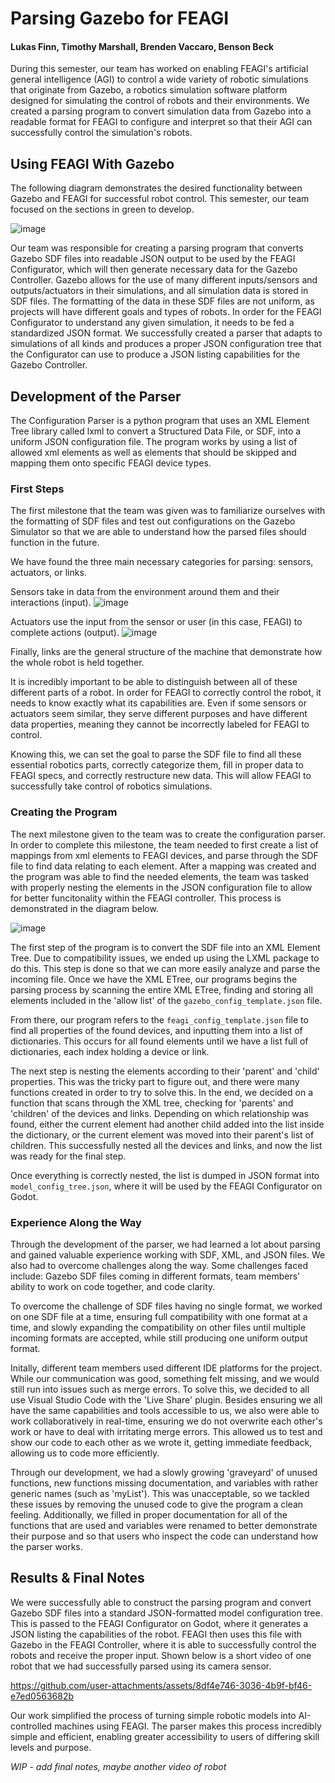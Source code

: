 # Parsing Gazebo for FEAGI

#### Lukas Finn, Timothy Marshall, Brenden Vaccaro, Benson Beck

During this semester, our team has worked on enabling FEAGI's artificial general intelligence (AGI) to control a wide variety of robotic simulations that originate from Gazebo, a robotics simulation software platform designed for simulating the control of robots and their environments.	We created a parsing program to convert simulation data from Gazebo into a readable format for FEAGI to configure and interpret so that their AGI can successfully control the simulation's robots.

## Using FEAGI With Gazebo

The following diagram demonstrates the desired functionality between Gazebo and FEAGI for successful robot control. This semester, our team focused on the sections in green to develop.

![image](https://github.com/user-attachments/assets/c0d6de78-a5a5-40cd-9d3d-7e7846c37ad5)

Our team was responsible for creating a parsing program that converts Gazebo SDF files into readable JSON output to be used by the FEAGI Configurator, which will then generate necessary data for the Gazebo Controller. Gazebo allows for the use of many different inputs/sensors and outputs/actuators in their simulations, and all simulation data is stored in SDF files. The formatting of the data in these SDF files are not uniform, as projects will have different goals and types of robots. In order for the FEAGI Configurator to understand any given simulation, it needs to be fed a standardized JSON format. We successfully created a parser that adapts to simulations of all kinds and produces a proper JSON configuration tree that the Configurator can use to produce a JSON listing capabilities for the Gazebo Controller.

## Development of the Parser

The Configuration Parser is a python program that uses an XML Element Tree library called lxml to convert a Structured Data File, or SDF, into a uniform JSON configuration file. The program works by using a list of allowed xml elements as well as elements that should be skipped and mapping them onto specific FEAGI device types. 

### First Steps

The first milestone that the team was given was to familiarize ourselves with the formatting of SDF files and test out configurations on the Gazebo Simulator so that we are able to understand how the parsed files should function in the future. 

We have found the three main necessary categories for parsing: sensors, actuators, or links.

Sensors take in data from the environment around them and their interactions (input).
![image](https://github.com/user-attachments/assets/2e4523e6-c742-4e5c-850b-c202400a37b8)

Actuators use the input from the sensor or user (in this case, FEAGI) to complete actions (output).
![image](https://github.com/user-attachments/assets/daafbd05-373c-47ca-a84c-fdf6f48f0621)

Finally, links are the general structure of the machine that demonstrate how the whole robot is held together. 

It is incredibly important to be able to distinguish between all of these different parts of a robot. In order for FEAGI to correctly control the robot, it needs to know exactly what its capabilities are. Even if some sensors or actuators seem similar, they serve different purposes and have different data properties, meaning they cannot be incorrectly labeled for FEAGI to control.

Knowing this, we can set the goal to parse the SDF file to find all these essential robotics parts, correctly categorize them, fill in proper data to FEAGI specs, and correctly restructure new data. This will allow FEAGI to successfully take control of robotics simulations.

### Creating the Program

The next milestone given to the team was to create the configuration parser. In order to complete this milestone, the team needed to first create a list of mappings from xml elements to FEAGI devices, and parse through the SDF file to find data relating to each element. After a mapping was created and the program was able to find the needed elements, the team was tasked with properly nesting the elements in the JSON configuration file to allow for better funcitonality within the FEAGI controller. This process is demonstrated in the diagram below.

![image](https://github.com/user-attachments/assets/c3c6893e-59ff-46e2-857c-0b3a2dccd343)

The first step of the program is to convert the SDF file into an XML Element Tree. Due to compatibility issues, we ended up using the LXML package to do this. This step is done so that we can more easily analyze and parse the incoming file. Once we have the XML ETree, our programs begins the parsing process by scanning the entire XML ETree, finding and storing all elements included in the 'allow list' of the ```gazebo_config_template.json``` file.

From there, our program refers to the ```feagi_config_template.json``` file to find all properties of the found devices, and inputting them into a list of dictionaries. This occurs for all found elements until we have a list full of dictionaries, each index holding a device or link.

The next step is nesting the elements according to their 'parent' and 'child' properties. This was the tricky part to figure out, and there were many functions created in order to try to solve this. In the end, we decided on a function that scans through the XML tree, checking for 'parents' and 'children' of the devices and links. Depending on which relationship was found, either the current element had another child added into the list inside the dictionary, or the current element was moved into their parent's list of children. This successfully nested all the devices and links, and now the list was ready for the final step.

Once everything is correctly nested, the list is dumped in JSON format into ```model_config_tree.json```, where it will be used by the FEAGI Configurator on Godot.

### Experience Along the Way

Through the development of the parser, we had learned a lot about parsing and gained valuable experience working with SDF, XML, and JSON files. We also had to overcome challenges along the way. Some challenges faced include: Gazebo SDF files coming in different formats, team members' ability to work on code together, and code clarity. 

To overcome the challenge of SDF files having no single format, we worked on one SDF file at a time, ensuring full compatibility with one format at a time, and slowly expanding the compatibility on other files until multiple incoming formats are accepted, while still producing one uniform output format.

Initally, different team members used different IDE platforms for the project. While our communication was good, something felt missing, and we would still run into issues such as merge errors. To solve this, we decided to all use Visual Studio Code with the 'Live Share' plugin. Besides ensuring we all have the same capabilities and tools accessible to us, we also were able to work collaboratively in real-time, ensuring we do not overwrite each other's work or have to deal with irritating merge errors. This allowed us to test and show our code to each other as we wrote it, getting immediate feedback, allowing us to code more efficiently.

Through our development, we had a slowly growing 'graveyard' of unused functions, new functions missing documentation, and variables with rather generic names (such as 'myList'). This was unacceptable, so we tackled these issues by removing the unused code to give the program a clean feeling. Additionally, we filled in proper documentation for all of the functions that are used and variables were renamed to better demonstrate their purpose and so that users who inspect the code can understand how the parser works.

## Results & Final Notes

We were successfully able to construct the parsing program and convert Gazebo SDF files into a standard JSON-formatted model configuration tree. This is passed to the FEAGI Configurator on Godot, where it generates a JSON listing the capabilities of the robot. FEAGI then uses this file with Gazebo in the FEAGI Controller, where it is able to successfully control the robots and receive the proper input. Shown below is a short video of one robot that we had successfully parsed using its camera sensor.

https://github.com/user-attachments/assets/8df4e746-3036-4b9f-bf46-e7ed0563682b

Our work simplified the process of turning simple robotic models into AI-controlled machines using FEAGI. The parser makes this process incredibly simple and efficient, enabling greater accessibility to users of differing skill levels and purpose. 

*WIP - add final notes, maybe another video of robot*
